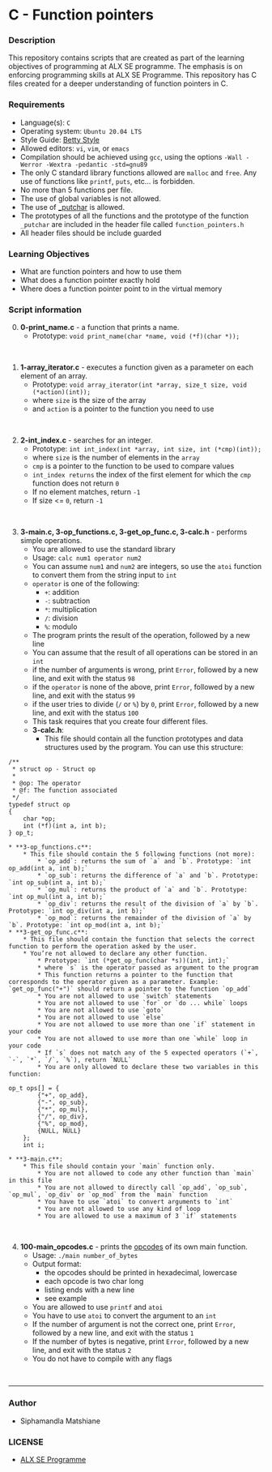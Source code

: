 # C - Function pointers

### Description
This repository contains scripts that are created as part of the learning objectives of programming at ALX SE programme. The emphasis is on enforcing programming skills at ALX SE Programme. This repository has C files created for a deeper understanding of function pointers in C.

### Requirements
* Language(s): `C`
* Operating system: `Ubuntu 20.04 LTS`
* Style Guide: <a href="https://intranet.alxswe.com/rltoken/wQ4sMfsWfxvyfN67Sc11zA">Betty Style</a>
* Allowed editors: `vi`, `vim`, or `emacs`
* Compilation should be achieved using `gcc`, using the options `-Wall -Werror -Wextra -pedantic -std=gnu89`
* The only C standard library functions allowed are `malloc` and `free`. Any use of functions like `printf`, `puts`, etc… is forbidden.
* No more than 5 functions per file.
* The use of global variables is not allowed.
* The use of <a href="https://github.com/holbertonschool/_putchar.c/blob/master/_putchar.c">_putchar</a> is allowed.
* The prototypes of all the functions and the prototype of the function `_putchar` are included in the header file called `function_pointers.h`
* All header files should be include guarded

### Learning Objectives
* What are function pointers and how to use them
* What does a function pointer exactly hold
* Where does a function pointer point to in the virtual memory

### Script information
0. **0-print_name.c** - a function that prints a name.
    * Prototype: `void print_name(char *name, void (*f)(char *));`
<br>

1. **1-array_iterator.c** - executes a function given as a parameter on each element of an array.
    * Prototype: `void array_iterator(int *array, size_t size, void (*action)(int));`
    * where `size` is the size of the array
    * and `action` is a pointer to the function you need to use
<br>

2. **2-int_index.c** - searches for an integer.
    * Prototype: `int int_index(int *array, int size, int (*cmp)(int));`
    * where `size` is the number of elements in the `array`
    * `cmp` is a pointer to the function to be used to compare values
    * `int_index returns` the index of the first element for which the `cmp` function does not return `0`
    * If no element matches, return `-1`
    * If size <= `0`, return `-1`
<br>

3. **3-main.c, 3-op_functions.c, 3-get_op_func.c, 3-calc.h** -  performs simple operations.
    * You are allowed to use the standard library
    * Usage: `calc num1 operator num2`
    * You can assume `num1` and `num2` are integers, so use the `atoi` function to convert them from the string input to `int`
    * `operator` is one of the following:
        * `+`: addition
        * `-`: subtraction
        * `*`: multiplication
        * `/`: division
        * `%`: modulo
    * The program prints the result of the operation, followed by a new line
    * You can assume that the result of all operations can be stored in an `int`
    * if the number of arguments is wrong, print `Error`, followed by a new line, and exit with the status `98`
    * if the `operator` is none of the above, print `Error`, followed by a new line, and exit with the status `99`
    * if the user tries to divide (`/` or `%`) by `0`, print `Error`, followed by a new line, and exit with the status `100`
    * This task requires that you create four different files.
    * **3-calc.h**:
        * This file should contain all the function prototypes and data structures used by the program. You can use this structure:
```
/**
 * struct op - Struct op
 *
 * @op: The operator
 * @f: The function associated
 */
typedef struct op
{
    char *op;
    int (*f)(int a, int b);
} op_t;
```

    * **3-op_functions.c**:
        * This file should contain the 5 following functions (not more):
            * `op_add`: returns the sum of `a` and `b`. Prototype: `int op_add(int a, int b);`
            * `op_sub`: returns the difference of `a` and `b`. Prototype: `int op_sub(int a, int b);`
            * `op_mul`: returns the product of `a` and `b`. Prototype: `int op_mul(int a, int b);`
            * `op_div`: returns the result of the division of `a` by `b`. Prototype: `int op_div(int a, int b);`
            * `op_mod`: returns the remainder of the division of `a` by `b`. Prototype: `int op_mod(int a, int b);`
    * **3-get_op_func.c**:
        * This file should contain the function that selects the correct function to perform the operation asked by the user.
        * You’re not allowed to declare any other function.
            * Prototype: `int (*get_op_func(char *s))(int, int);`
            * where `s` is the operator passed as argument to the program
            * This function returns a pointer to the function that corresponds to the operator given as a parameter. Example: `get_op_func("+")` should return a pointer to the function `op_add`
            * You are not allowed to use `switch` statements
            * You are not allowed to use `for` or `do ... while` loops
            * You are not allowed to use `goto`
            * You are not allowed to use `else`
            * You are not allowed to use more than one `if` statement in your code
            * You are not allowed to use more than one `while` loop in your code
            * If `s` does not match any of the 5 expected operators (`+`, `-`, `*`, `/`, `%`), return `NULL`
            * You are only allowed to declare these two variables in this function:

```
op_t ops[] = {
        {"+", op_add},
        {"-", op_sub},
        {"*", op_mul},
        {"/", op_div},
        {"%", op_mod},
        {NULL, NULL}
    };
    int i;
```

    * **3-main.c**:
        * This file should contain your `main` function only.
            * You are not allowed to code any other function than `main` in this file
            * You are not allowed to directly call `op_add`, `op_sub`, `op_mul`, `op_div` or `op_mod` from the `main` function
            * You have to use `atoi` to convert arguments to `int`
            * You are not allowed to use any kind of loop
            * You are allowed to use a maximum of 3 `if` statements
<br>

4. **100-main_opcodes.c** -  prints the <a href="https://intranet.alxswe.com/rltoken/5eSu8Ohx0ddeNGmaeDo_zQ">opcodes</a> of its own main function.
    * Usage: `./main number_of_bytes`
    * Output format:
        * the opcodes should be printed in hexadecimal, lowercase
        * each opcode is two char long
        * listing ends with a new line
        * see example
    * You are allowed to use `printf` and `atoi`
    * You have to use `atoi` to convert the argument to an `int`
    * If the number of argument is not the correct one, print `Error`, followed by a new line, and exit with the status `1`
    * If the number of bytes is negative, print `Error`, followed by a new line, and exit with the status `2`
    * You do not have to compile with any flags
<br>

---

### Author
* Siphamandla Matshiane
### LICENSE
* <a href="https://www.holbertonschool.com/">ALX SE Programme</a>

